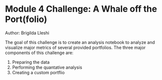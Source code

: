 # Module 4 Challenge: A Whale off the Port(folio)
Author: Brigilda Lleshi

The goal of this challenge is to create an analysis notebook to analyze and visualize major metrics of several provided portfolios. The three major components of this challenge are:
1. Preparing the data
2. Performing the quantative analysis
3. Creating a custom portflio